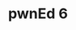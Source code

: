 ---
layout: default
title: pwnEd 6
username: pwnEd
edition: 6
year: "2025" # Must be a string as it's used to index the _data directory
event_over: False
qual_start: 2025-03-08 00:00:00
qual_end: 2025-03-09 23:59:59
qual_started: True # not(have the qualifiers started?)
qual_reg: https://forms.gle/GULyguarHmXK81ucA
cfp_open: True
finals_start: 2025-04-12 09:00:00
conf_start: 2025-04-13 09:00:00
ticket_link: https://pwned6.eventbrite.com
animation_src: "//cdn.jsdelivr.net/npm/vanta@latest/dist/vanta.trunk.min.js"
conference_location: "https://maps.app.goo.gl/fYTcfvRJZPKRK3yFA"
cfp_link: https://forms.gle/bsduTy5nTP4NmNKp7
---